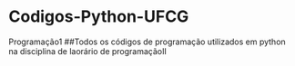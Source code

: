 # Codigos-Python-UFCG
Programação1
##Todos os códigos de programação utilizados em python na disciplina de laorário de programaçãoII
